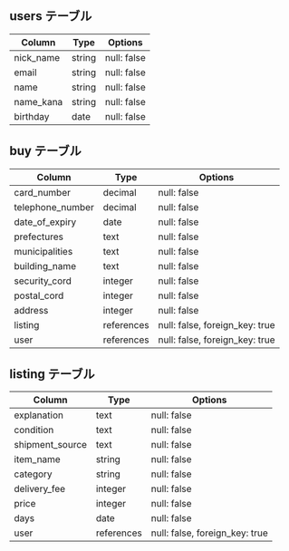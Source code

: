 ## users テーブル
| Column             | Type   | Options     |
| ------------------ | ------ | ----------- |
| nick_name          | string | null: false |
| email              | string | null: false |
| name               | string | null: false |
| name_kana          | string | null: false |
| birthday           | date   | null: false |

## buy テーブル
| Column             | Type       | Options                        |
| ------------------ | ---------- | ------------------------------ |
| card_number        | decimal    | null: false                    |
| telephone_number   | decimal    | null: false                    |
| date_of_expiry     | date       | null: false                    |
| prefectures        | text       | null: false                    |
| municipalities     | text       | null: false                    |
| building_name      | text       | null: false                    |
| security_cord      | integer    | null: false                    |
| postal_cord        | integer    | null: false                    |
| address            | integer    | null: false                    |
| listing            | references | null: false, foreign_key: true |
| user               | references | null: false, foreign_key: true |

## listing テーブル
| Column             | Type       | Options                        |
| ------------------ | ---------- | ------------------------------ |
| explanation        | text       | null: false                    |
| condition          | text       | null: false                    |
| shipment_source    | text       | null: false                    |
| item_name          | string     | null: false                    |
| category           | string     | null: false                    |
| delivery_fee       | integer    | null: false                    |
| price              | integer    | null: false                    |
| days               | date       | null: false                    |
| user               | references | null: false, foreign_key: true |
